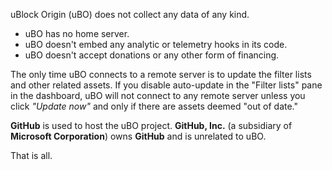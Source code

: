 uBlock Origin (uBO) does not collect any data of any kind.

- uBO has no home server.
- uBO doesn't embed any analytic or telemetry hooks in its code.
- uBO doesn't accept donations or any other form of financing.

The only time uBO connects to a remote server is to update the filter lists and other related assets. If you disable auto-update in the "Filter lists" pane in the dashboard, uBO will not connect to any remote server unless you click _"Update now"_ and only if there are assets deemed "out of date."

**GitHub** is used to host the uBO project. **GitHub, Inc.** (a subsidiary of **Microsoft Corporation**) owns **GitHub** and is unrelated to uBO.

That is all.